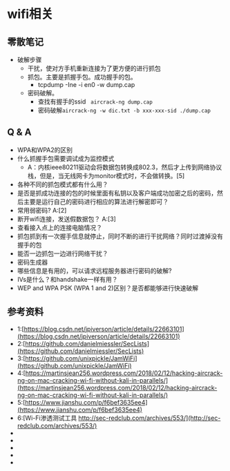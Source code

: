 # wifi相关

## 零散笔记
+ 破解步骤
   + 干扰，使对方手机重新连接为了更方便的进行抓包 
   + 抓包。主要是抓握手包。成功握手的包。
      + tcpdump -Ine -i en0 -w dump.cap
   + 密码破解。
      + 查找有握手的ssid ` aircrack-ng dump.cap` 
      + 密码破解`aircrack-ng -w dic.txt -b xxx-xxx-sid ./dump.cap`
   

        
## Q & A
+ WPA和WPA2的区别
+ 什么抓握手包需要调试成为监控模式
   + A：内核ieee80211驱动会将数据包转换成802.3，然后才上传到网络协议栈，但是，当无线网卡为monitor模式时，不会做转换。[5]
+  各种不同的抓包模式都有什么用？
+  是否是抓成功连接的包的时候里面有私钥以及客户端成功加密之后的密码，然后主要是运行自己的密码进行相应的算法进行解密即可？
+  常用弱密码?
  A:[2]
+ 断开wifi连接，发送假数据包？
  A:[3]
+ 查看接入点上的连接电脑情况？
+ 抓包抓到有一次握手信息就停止，同时不断的进行干扰网络？同时过渡掉没有握手的包
+ 能否一边抓包一边进行网络干扰？
+ 密码生成器
+ 哪些信息是有用的，可以请求远程服务器进行密码的破解?
+ IVs是什么？和handshake一样有用？
+ WEP and WPA PSK (WPA 1 and 2)区别？是否都能够进行快速破解

  
  
  
##  参考资料
+ 1:[https://blog.csdn.net/jpiverson/article/details/22663101](https://blog.csdn.net/jpiverson/article/details/22663101)
+ 2:[https://github.com/danielmiessler/SecLists](https://github.com/danielmiessler/SecLists)
+ 3:[https://github.com/unixpickle/JamWiFi](https://github.com/unixpickle/JamWiFi)
+ 4:[https://martinsjean256.wordpress.com/2018/02/12/hacking-aircrack-ng-on-mac-cracking-wi-fi-without-kali-in-parallels/](https://martinsjean256.wordpress.com/2018/02/12/hacking-aircrack-ng-on-mac-cracking-wi-fi-without-kali-in-parallels/)
+ 5:[https://www.jianshu.com/p/f6bef3635ee4](https://www.jianshu.com/p/f6bef3635ee4)
+ 6:[Wi-Fi渗透测试工具 http://sec-redclub.com/archives/553/](http://sec-redclub.com/archives/553/)
+ []()
+ []()
+ []()
+ []()
+ []()